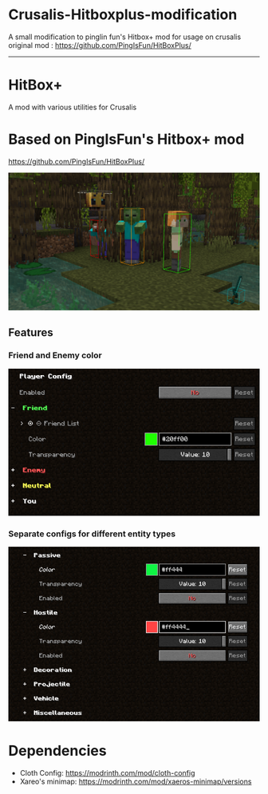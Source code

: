 
# Crusalis-Hitboxplus-modification
A small modification to pinglin fun's Hitbox+ mod for usage on crusalis
original mod : https://github.com/PingIsFun/HitBoxPlus/



<!-- modrinth_exclude.end -->

---
# HitBox+

A mod with various utilities for Crusalis 

# Based on PingIsFun's Hitbox+ mod
https://github.com/PingIsFun/HitBoxPlus/

![showcase](https://raw.githubusercontent.com/PingIsFun/HitBoxPlus/1.19/assets/readme/showcase.png)

## Features

### Friend and Enemy color

![player config](https://raw.githubusercontent.com/PingIsFun/HitBoxPlus/1.19/assets/readme/player_config.png)

### Separate configs for different entity types

![entity config](https://raw.githubusercontent.com/PingIsFun/HitBoxPlus/1.19/assets/readme/entity_config.png)


# Dependencies

- Cloth Config: https://modrinth.com/mod/cloth-config
- Xareo's minimap: https://modrinth.com/mod/xaeros-minimap/versions
